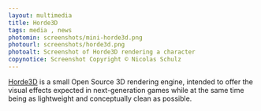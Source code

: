 ```yaml
---
layout: multimedia
title: Horde3D
tags: media , news
photomin: screenshots/mini-horde3d.png
photourl: screenshots/horde3d.png
photoalt: Screenshot of Horde3D rendering a character
copynotice: Screenshot Copyright © Nicolas Schulz
---
```


[Horde3D](http://www.horde3d.org/) is a small Open Source 3D
rendering engine, intended to offer the visual effects expected in
next-generation games while at the same time being as lightweight and
conceptually clean as possible.
